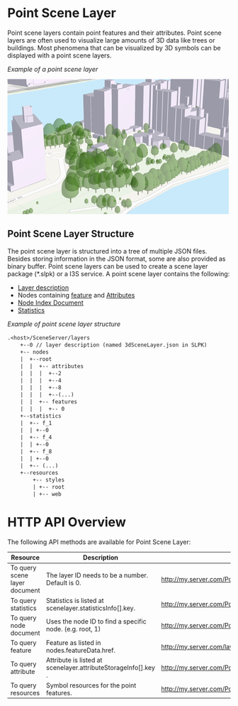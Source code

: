 # Point Scene Layer

Point scene layers contain point features and their attributes. Point scene layers are often used to visualize large amounts of 3D data like trees or buildings.  Most phenomena that can be visualized by 3D symbols can be displayed with a point scene layers.

*Example of a point scene layer*

![Point Scene Layer](../img/PointSceneLayer.png)

## Point Scene Layer Structure
The point scene layer is structured into a tree of multiple JSON files. Besides storing information in the JSON format, some are also provided as binary buffer. Point scene layers can be used to create a scene layer package (*.slpk) or a I3S service. A point scene layer contains the following:

- [Layer description](3DSceneLayer.psl.md)
- Nodes containing [feature](feature.cmn.md) and [Attributes](attributeStorageInfo.cmn.md)
- [Node Index Document](3DNodeIndexDocument.cmn.md)
- [Statistics](statisticsInfo.cmn.md)

*Example of point scene layer structure*

```
.<host>/SceneServer/layers
	+--0 // layer description (named 3dSceneLayer.json in SLPK)
	+-- nodes
	|  +--root
	|  |  +-- attributes
	|  |  |  +--2
	|  |  |  +--4
	|  |  |  +--8
	|  |  |  +--(...)
	|  |  +-- features
	|  |  |  +-- 0
	+--statistics
	|  +-- f_1
	|  | +--0
	|  +-- f_4
	|  | +--0
	|  +-- f_8
	|  | +--0
	|  +-- (...)
	+--resources
	    +-- styles
	 	| +-- root
	 	| +-- web 

```
# HTTP API Overview

The following API methods are available for Point Scene Layer:

|Resource|Description|URL example
|------|-------|-----------------|
|To query scene layer document| The layer ID needs to be a number. Default is 0.|http://my.server.com/PointSceneLayer/SceneServer/0|
|To query statistics|Statistics is listed at  scenelayer.statisticsInfo[].key.|http://my.server.com/PointSceneLayer/SceneServer/layers/0/statistics/f_1/0 |
|To query  node  document|Uses the node ID to find a specific node. (e.g. root, 1) |http://my.server.com/PointSceneLayer/SceneServer/layers/0/nodes/root|
|To query  feature  |Feature as listed in nodes.featureData.href.|http://my.server.com/layers/PointSceneLayer/0/nodes/root/features/0 |
|To query  attribute |Attribute is listed at  scenelayer.attributeStorageInfo[].key .|http://my.server.com/PointSceneLayer/SceneServer/layers/0/nodes/root/attributes/f_1/0 |
|To query resources|Symbol resources for the point features.|http://my.server.com/PointSceneLayer/SceneServer/layers/0/resources/styles/root|
